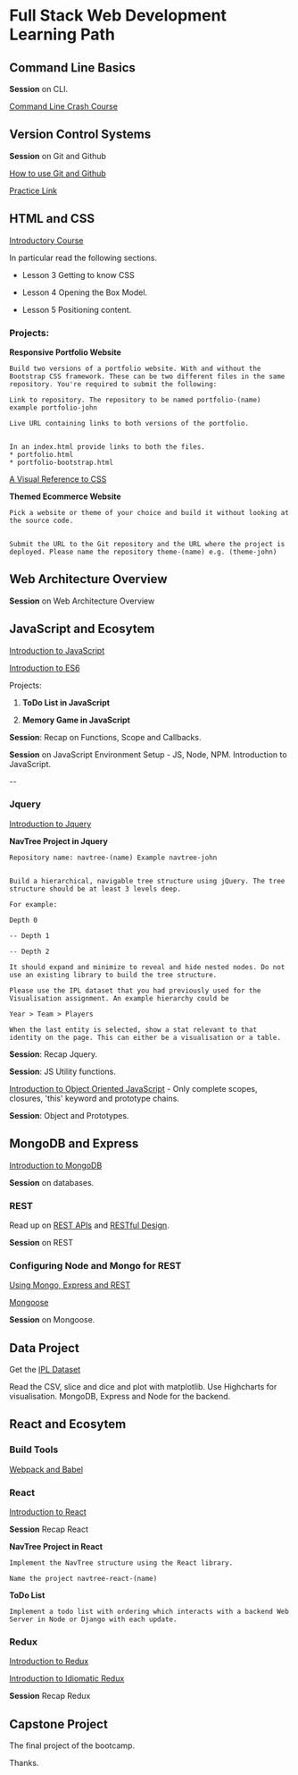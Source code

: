 # Full Stack Web Development Learning Path

## Command Line Basics

**Session** on CLI.

[Command Line Crash Course](https://learnpythonthehardway.org/book/appendixa.html)

## Version Control Systems

**Session** on Git and Github

[How to use Git and Github](https://in.udacity.com/course/how-to-use-git-and-github--ud775)

[Practice Link](https://try.github.io/levels/1/challenges/1)

## HTML and CSS

[Introductory Course](https://learn.shayhowe.com/)

In particular read the following sections. 
- Lesson 3 Getting to know CSS

- Lesson 4 Opening the Box Model. 

- Lesson 5 Positioning content. 

### Projects:

**Responsive Portfolio Website**

	Build two versions of a portfolio website. With and without the Bootstrap CSS framework. These can be two different files in the same repository. You're required to submit the following:

	Link to repository. The repository to be named portfolio-(name) example portfolio-john

	Live URL containing links to both versions of the portfolio.


	In an index.html provide links to both the files.
    * portfolio.html
	* portfolio-bootstrap.html

[A Visual Reference to CSS](https://cssreference.io/)

**Themed Ecommerce Website**

	Pick a website or theme of your choice and build it without looking at the source code.


	Submit the URL to the Git repository and the URL where the project is deployed. Please name the repository theme-(name) e.g. (theme-john)


## Web Architecture Overview

**Session** on Web Architecture Overview

## JavaScript and Ecosytem

[Introduction to JavaScript](https://in.udacity.com/course/intro-to-javascript--ud803)

[Introduction to ES6](https://www.udacity.com/course/es6-javascript-improved--ud356)

Projects:

1. **ToDo List in JavaScript**

2. **Memory Game in JavaScript**

**Session**: Recap on Functions, Scope and Callbacks.

**Session** on JavaScript Environment Setup - JS, Node, NPM. Introduction to JavaScript.

--

### Jquery

[Introduction to Jquery](https://in.udacity.com/course/intro-to-jquery--ud245)

**NavTree Project in Jquery**

	Repository name: navtree-(name) Example navtree-john


	Build a hierarchical, navigable tree structure using jQuery. The tree structure should be at least 3 levels deep.

	For example:
	
	Depth 0
	
	-- Depth 1
	
	-- Depth 2
	
	It should expand and minimize to reveal and hide nested nodes. Do not use an existing library to build the tree structure.
	
	Please use the IPL dataset that you had previously used for the Visualisation assignment. An example hierarchy could be
	
	Year > Team > Players
	
	When the last entity is selected, show a stat relevant to that identity on the page. This can either be a visualisation or a table.


**Session**: Recap Jquery.

**Session**: JS Utility functions.

[Introduction to Object Oriented JavaScript](https://classroom.udacity.com/courses/ud711) - Only complete scopes, closures, 'this' keyword and prototype chains.

**Session**: Object and Prototypes.

## MongoDB and Express

[Introduction to MongoDB](https://www.youtube.com/playlist?list=PL4cUxeGkcC9jpvoYriLI0bY8DOgWZfi6u)

**Session** on databases.

### REST

Read up on [REST APIs](https://en.wikipedia.org/wiki/Representational_state_transfer) and [RESTful Design](https://blog.philipphauer.de/restful-api-design-best-practices/).

**Session** on REST

### Configuring Node and Mongo for REST

[Using Mongo, Express and REST](https://www.youtube.com/playlist?list=PL4cUxeGkcC9jBcybHMTIia56aV21o2cZ8)

[Mongoose](http://mongoosejs.com/)

**Session** on Mongoose.

## Data Project

Get the [IPL Dataset](https://www.kaggle.com/manasgarg/ipl)

Read the CSV, slice and dice and plot with matplotlib. Use Highcharts for visualisation. MongoDB, Express and Node for the backend.

## React and Ecosytem

### Build Tools

[Webpack and Babel](https://stanko.github.io/webpack-babel-react-revisited/)

### React

[Introduction to React](https://egghead.io/courses/start-learning-react)

**Session** Recap React

**NavTree Project in React**

	Implement the NavTree structure using the React library.
	
	Name the project navtree-react-(name)

**ToDo List**

	Implement a todo list with ordering which interacts with a backend Web Server in Node or Django with each update.

### Redux

[Introduction to Redux](https://egghead.io/courses/getting-started-with-redux)

[Introduction to Idiomatic Redux](https://egghead.io/courses/building-react-applications-with-idiomatic-redux)

**Session** Recap Redux

## Capstone Project

The final project of the bootcamp.

Thanks.
